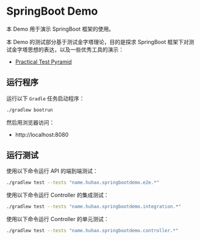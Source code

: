 # SpringBoot Demo

本 Demo 用于演示 SpringBoot 框架的使用。

本 Demo 的测试部分基于测试金字塔理论，目的是探求 SpringBoot 框架下对测试金字塔思想的表达，以及一些优秀工具的演示：

- [Practical Test Pyramid](https://martinfowler.com/articles/practical-test-pyramid.html)

## 运行程序

运行以下 `Gradle` 任务启动程序：

```bash
./gradlew bootrun
```

然后用浏览器访问：

- http://localhost:8080

## 运行测试

使用以下命令运行 API 的端到端测试：

```bash
./gradlew test --tests "name.huhao.springbootdemo.e2e.*"
```

使用以下命令运行 Controller 的集成测试：

```bash
./gradlew test --tests "name.huhao.springbootdemo.integration.*"
```

使用以下命令运行 Controller 的单元测试：

```bash
./gradlew test --tests "name.huhao.springbootdemo.controller.*"
```